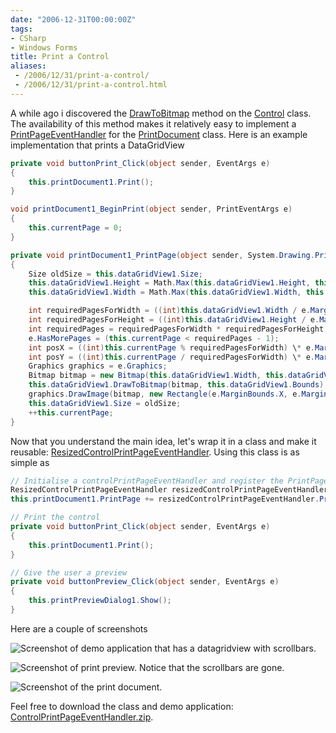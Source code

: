 ```yaml
---
date: "2006-12-31T00:00:00Z"
tags:
- CSharp
- Windows Forms
title: Print a Control
aliases:
 - /2006/12/31/print-a-control/
 - /2006/12/31/print-a-control.html
---
```

A while ago i discovered the [DrawToBitmap](http://msdn2.microsoft.com/en-us/library/system.windows.forms.control.drawtobitmap.aspx) method on the [Control](http://msdn2.microsoft.com/en-us/library/system.windows.forms.control.aspx) class. The availability of this method makes it relatively easy to implement a [PrintPageEventHandler](http://msdn2.microsoft.com/en-us/library/system.drawing.printing.printpageeventhandler.aspx) for the [PrintDocument](http://msdn2.microsoft.com/en-us/library/system.drawing.printing.printdocument.aspx) class. Here is an example implementation that prints a DataGridView

```csharp
private void buttonPrint_Click(object sender, EventArgs e)
{
	this.printDocument1.Print();
}

void printDocument1_BeginPrint(object sender, PrintEventArgs e)
{
	this.currentPage = 0;
}

private void printDocument1_PrintPage(object sender, System.Drawing.Printing.PrintPageEventArgs e)
{
	Size oldSize = this.dataGridView1.Size;
	this.dataGridView1.Height = Math.Max(this.dataGridView1.Height, this.dataGridView1.PreferredSize.Height);
	this.dataGridView1.Width = Math.Max(this.dataGridView1.Width, this.dataGridView1.PreferredSize.Width);

	int requiredPagesForWidth = ((int)this.dataGridView1.Width / e.MarginBounds.Width) + 1;
	int requiredPagesForHeight = ((int)this.dataGridView1.Height / e.MarginBounds.Height) + 1;
	int requiredPages = requiredPagesForWidth * requiredPagesForHeight;
	e.HasMorePages = (this.currentPage < requiredPages - 1); 
	int posX = ((int)this.currentPage % requiredPagesForWidth) \* e.MarginBounds.Width; 
	int posY = ((int)this.currentPage / requiredPagesForWidth) \* e.MarginBounds.Height; 
	Graphics graphics = e.Graphics; 
	Bitmap bitmap = new Bitmap(this.dataGridView1.Width, this.dataGridView1.Height); 
	this.dataGridView1.DrawToBitmap(bitmap, this.dataGridView1.Bounds); 
	graphics.DrawImage(bitmap, new Rectangle(e.MarginBounds.X, e.MarginBounds.Y, e.MarginBounds.Width, e.MarginBounds.Height), new Rectangle(posX, posY, e.MarginBounds.Width, e.MarginBounds.Height), GraphicsUnit.Pixel); 
	this.dataGridView1.Size = oldSize; 
	++this.currentPage; 
}
``` 

Now that you understand the main idea, let's wrap it in a class and make it reusable: [ResizedControlPrintPageEventHandler](http://www.timvw.be/wp-content/code/csharp/ResizedControlPrintPageEventHandler.txt). Using this class is as simple as

```csharp
// Initialise a controlPrintPageEventHandler and register the PrintPage method...
ResizedControlPrintPageEventHandler resizedControlPrintPageEventHandler = new ResizedControlPrintPageEventHandler(this.dataGridView1);
this.printDocument1.PrintPage += resizedControlPrintPageEventHandler.PrintPage;

// Print the control
private void buttonPrint_Click(object sender, EventArgs e)
{
	this.printDocument1.Print();
}

// Give the user a preview
private void buttonPreview_Click(object sender, EventArgs e)
{
	this.printPreviewDialog1.Show();
}
```

Here are a couple of screenshots

![Screenshot of demo application that has a datagridview with scrollbars.](http://www.timvw.be/wp-content/images/print-datagridview1.gif)
  
![Screenshot of print preview. Notice that the scrollbars are gone.](http://www.timvw.be/wp-content/images/print-datagridview2.gif)
  
![Screenshot of the print document.](http://www.timvw.be/wp-content/images/print-datagridview3.gif)

Feel free to download the class and demo application: [ControlPrintPageEventHandler.zip](http://www.timvw.be/wp-content/code/csharp/ControlPrintPageEventHandler.zip).
